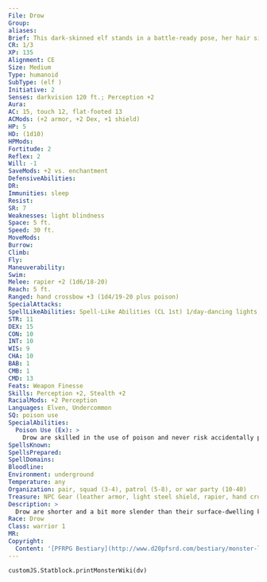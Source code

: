 ```yaml
---
File: Drow
Group: 
aliases: 
Brief: This dark-skinned elf stands in a battle-ready pose, her hair silver and eyes white and pupilless.
CR: 1/3
XP: 135
Alignment: CE
Size: Medium
Type: humanoid
SubType: (elf )
Initiative: 2
Senses: darkvision 120 ft.; Perception +2
Aura: 
AC: 15, touch 12, flat-footed 13
ACMods: (+2 armor, +2 Dex, +1 shield)
HP: 5
HD: (1d10)
HPMods: 
Fortitude: 2
Reflex: 2
Will: -1
SaveMods: +2 vs. enchantment
DefensiveAbilities: 
DR: 
Immunities: sleep
Resist: 
SR: 7
Weaknesses: light blindness
Space: 5 ft.
Speed: 30 ft.
MoveMods: 
Burrow: 
Climb: 
Fly: 
Maneuverability: 
Swim: 
Melee: rapier +2 (1d6/18-20)
Reach: 5 ft.
Ranged: hand crossbow +3 (1d4/19-20 plus poison)
SpecialAttacks: 
SpellLikeAbilities: Spell-Like Abilities (CL 1st) 1/day-dancing lights, darkness, faerie fire
STR: 11
DEX: 15
CON: 10
INT: 10
WIS: 9
CHA: 10
BAB: 1
CMB: 1
CMD: 13
Feats: Weapon Finesse
Skills: Perception +2, Stealth +2
RacialMods: +2 Perception
Languages: Elven, Undercommon
SQ: poison use
SpecialAbilities:
  Poison Use (Ex): >
    Drow are skilled in the use of poison and never risk accidentally poisoning themselves. Drow favor an insidious toxin that causes its victims to lapse into unconsciousness- this poison allows drow to capture slaves with great ease. Drow Poison-injury; save Fort DC 13; frequency 1/minute for 2 minutes; initial effect unconsciousness for 1 minute; secondary effect unconsciousness for 2d4 hours; cure 1 save. Although related to the elves, the drow are a vile and evil cousin at best. Sometimes called dark elves, these cunning creatures prowl the caves and tunnels of the world below, ruling vast subterranean cities through fear and might. Worshiping demons and enslaving most races they encounter, the drow are among the underworld's most feared and hated denizens.
SpellsKnown: 
SpellsPrepared: 
SpellDomains: 
Bloodline: 
Environment: underground
Temperature: any
Organization: pair, squad (3-4), patrol (5-8), or war party (10-40)
Treasure: NPC Gear (leather armor, light steel shield, rapier, hand crossbow with 20 bolts, drow poison [2 doses], 3d6 gp, other treasure)
Description: >
  Drow are shorter and a bit more slender than their surface-dwelling kin, but they are otherwise physically similar. Drow have dark skin, ranging from black to a hazy purple hue. Most drow have white or silver hair and white or red eyes, but other colors are not unheard of. Drow society is ruled over by powerful nobility, themselves governed by sadistic and dangerous matriarchs who constantly plot and scheme against rival houses and lesser kin within their own families. The majority of drow are the common soldiers and decadent citizenry, with base stats as presented here-drow nobles are more powerful and dangerous, and are detailed on the facing page. In combat, drow are thoroughly ruthless, with little regard for fairness or mercy. They prefer to attack from ambush or to lure enemies into situations where they clearly have the upper hand. If things turn against them, drow are quick to flee, leaving slaves and minions to cover their escape. Drow Characters Drow are defined by their class levels-they do not possess racial Hit Dice. All drow have the following racial traits. +2 Dexterity, +2 Charisma, -2 Constitution: Drow are nimble and manipulative. Medium: Drow are Medium creatures, and have no bonuses or penalties due to their size. Normal Speed: Drow have a base speed of 30 feet. Darkvision: Drow can see in the dark up to 120 feet. Drow Immunities: Drow are immune to magic sleep effects and get a +2 racial bonus to saves against enchantment spells. Keen Senses: Drow receive a +2 racial bonus on Perception checks. Spell Resistance: Drow possess spell resistance equal to 6 plus their class levels. Spell-Like Abilities: A drow can cast dancing lights, darkness, and faerie fire each once per day, using his total character level as his caster level. Light Blindness: Abrupt exposure to bright light blinds drow for 1 round; on subsequent rounds, they are dazzled as long as they remain in the affected area. Poison Use: See Special Abilities, above. Weapon Familiarity: Drow are proficient with the hand crossbow, rapier, and short sword. Languages: Drow begin play speaking Elven and Undercommon. Drow with high Intelligence can choose bonus languages from the following: Abyssal, Aklo, Aquan, Common, Draconic, Drow Sign Language, Gnome, or Goblin. Drow Nobility About one out of every 20 drow is gifted with special powers from birth-the overwhelming majority of these exceptional drow are female, and as a result, drow society tends to be matriarchal in nature. These special births are engineered and encouraged among the ruling caste, and are far more likely to occur when the mother is of noble heritage. Strangely, the status of the father seems not to increase or decrease the chances of a child being born a drow noble. Common drow children born to nobles are usually put to death-sacrificed to one of the many demon gods to whom the drow offer worship. It is rare for a drow noble to be born to common parents, but those who are usually murder their parents or family before they come of age in order to hide the truth of their base upbringing and to ease the processes of joining one of their society's noble houses. Drow nobles are more powerful than the majority of their kin, and as such they quickly rise to power within their houses. Advancement through the hierarchy of a drow noble house is usually accomplished through a combination of assassination, seduction, and treachery, leading most drow in power to be overly paranoid. Drow Noble Characters Drow nobles are defined by their class levels-they do not possess racial Hit Dice. A drow noble's challenge rating is equal to her class level. Drow nobles possess all of the racial traits listed above for drow characters, plus the following. +4 Dexterity, +2 Intelligence, +2 Wisdom, +2 Charisma, -2 Constitution. Noble drow are very agile, observant, and regal. These ability score modif iers replace the standard drow ability score modif iers. Spell Resistance: Drow nobles have spell resistance equal to 11 + their character level. Spell-Like Abilities: Drow nobles can cast dancing lights, deeper darkness, faerie fire, feather fall, and levitate each at will, and have detect magic as a constant spell-like ability. A drow noble can also cast divine favor, dispel magic, and suggestion once per day each. In some cases, a drow noble's spell-like abilities might vary, although the level of a particular spelllike ability does not. A drow noble's caster level for her spell-like abilities is equal to her character level.
Race: Drow
Class: warrior 1
MR: 
Copyright:
  Content: '[PFRPG Bestiary](http://www.d20pfsrd.com/bestiary/monster-listings/humanoids/drow-1)'
---
```

```dataviewjs
customJS.Statblock.printMonsterWiki(dv)
```
